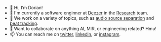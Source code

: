 - 👋 Hi, I’m Dorian!
- 🌱 I'm currently a software enginner at [Deezer](https://www.deezer.com/en/) in the [Research](https://research.deezer.com/) team.
- 👀 We work on a variety of topics, such as [audio source separation](https://github.com/deezer/spleeter) and [beat tracking](https://github.com/deezer/zeroNoteSamba).
- 💞️ Want to collaborate on anything AI, MIR, or engineering related? Hmu!
- 📫 You can reach me on [twitter](https://twitter.com/djp_wav), [linkedin](https://www.linkedin.com/in/dorian-desblancs/), or [instagram](https://www.instagram.com/djp_wav/).

<!---
d-dawg78/d-dawg78 is a ✨ special ✨ repository because its `README.md` (this file) appears on your GitHub profile.
You can click the Preview link to take a look at your changes.
--->
